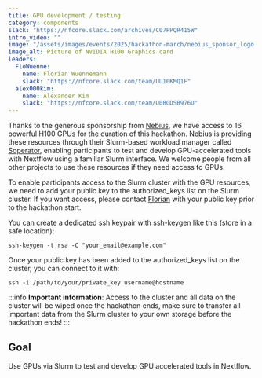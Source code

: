 ```yaml
---
title: GPU development / testing
category: components
slack: "https://nfcore.slack.com/archives/C07PPQR415W"
intro_video: ""
image: "/assets/images/events/2025/hackathon-march/nebius_sponsor_logo.png"
image_alt: Picture of NVIDIA H100 Graphics card
leaders:
  FloWuenne:
    name: Florian Wuennemann
    slack: "https://nfcore.slack.com/team/UU10KMQ1F"
  alex000kim:
    name: Alexander Kim
    slack: "https://nfcore.slack.com/team/U08GDSB976U"
---
```


Thanks to the generous sponsorship from [Nebius](https://nebius.com/), we have access to 16 powerful H100 GPUs for the duration of this hackathon. Nebius is providing these resources through their Slurm-based workload manager called [Soperator](https://nebius.com/services/soperator), enabling participants to test and develop GPU-accelerated tools with Nextflow using a familiar Slurm interface.
We welcome people from all other projects to use these resources if they need access to GPUs.

To enable participants access to the Slurm cluster with the GPU resources, we need to add your public key to the authorized_keys list on the Slurm cluster. If you want access, please contact [Florian](https://nfcore.slack.com/archives/DTZKT23D1) with your public key prior to the hackathon start.

You can create a dedicated ssh keypair with ssh-keygen like this (store in a safe location):

`ssh-keygen -t rsa -C "your_email@example.com"`

Once your public key has been added to the authorized_keys list on the cluster, you can connect to it with:

`ssh -i /path/to/your/private_key username@hostname`

:::info
**Important information**: Access to the cluster and all data on the cluster will be wiped once the hackathon ends, make sure to transfer all important data from the Slurm cluster to your own storage before the hackathon ends!
:::

## Goal

Use GPUs via Slurm to test and develop GPU accelerated tools in Nextflow.
